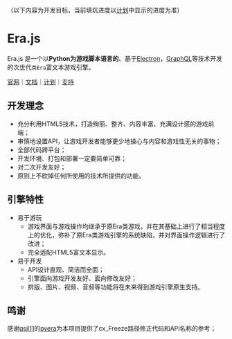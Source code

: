 （以下内容为开发目标，当前填坑进度以[计划](https://github.com/miswanting/Era.js/projects)中显示的进度为准）

# Era.js

Era.js 是一个以**Python为游戏脚本语言的**、基于[Electron](https://electronjs.org/)，[GraphQL](https://graphql.org/)等技术开发的次世代`类Era`富文本游戏引擎。

[官网](https://miswanting.github.io/Era.js/)｜[文档](https://github.com/miswanting/Era.js/wiki)｜[计划](https://github.com/miswanting/Era.js/projects)｜[支持](https://github.com/miswanting/Era.js/issues)

## 开发理念

- 充分利用HTML5技术，打造绚丽、整齐、内容丰富、充满设计感的游戏前端；
- 审慎地设置API，让游戏开发者能够更少地操心与内容和游戏性无关的事物；
- 全部代码跨平台；
- 开发环境、打包和部署一定要简单可靠；
- 对二次开发友好；
- 原则上不砍掉任何所使用的技术所提供的功能。

## 引擎特性

- 易于游玩
  - 游戏界面与游戏操作均继承于原Era类游戏，并在其基础上进行了相当程度上的优化，弥补了原Era类游戏引擎的系统缺陷，并对界面操作逻辑进行了改进；
  - 完全适配HTML5富文本显示。
- 易于开发
  - API设计直观、简洁而全面；
  - 引擎面向游戏开发友好、面向修改友好；
  - 排版、图片、视频、音频等功能将在未来得到游戏引擎原生支持。

## 鸣谢

感谢[qsjl11](https://github.com/qsjl11)的[pyera](https://github.com/qsjl11/pyera)为本项目提供了cx_Freeze路径修正代码和API名称的参考；
